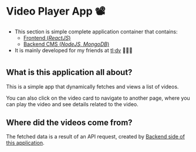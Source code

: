 # Video Player App 📽

- This section is simple complete application container that contains:
  - [Frontend (_ReactJS_)]()
  - [Backend CMS (_NodeJS, MongoDB_)]()
- It is mainly developed for my friends at [tl;dv](https://tldv.io/) 🙋🏻‍♂️

#

## What is this application all about?

This is a simple app that dynamically fetches and views a list of videos.

You can also click on the video card to navigate to another page, where you can play the video and see details related to the video.

## Where did the videos come from?

The fetched data is a result of an API request, created by [Backend side of this application](https://nodejs.org/en/).

#
